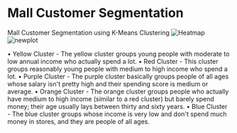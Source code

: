 # Mall Customer Segmentation
Mall Customer Segmentation using K-Means Clustering
![Heatmap](https://user-images.githubusercontent.com/4210955/110245164-13117100-7f30-11eb-8a64-05202c254575.png)
![newplot](https://user-images.githubusercontent.com/4210955/110245508-6c2dd480-7f31-11eb-905b-71e166ea6038.png)

•	Yellow Cluster - The yellow cluster groups young people with moderate to low annual income who actually spend a lot.
•	Red Cluster - This cluster groups reasonably young people with medium to high income who spend a lot.
•	Purple Cluster - The purple cluster basically groups people of all ages whose salary isn't pretty high and their spending score is medium or average.
•	Orange Cluster - The orange cluster groups people who actually have medium to high income (similar to a red cluster) but barely spend money; their age usually lays between   thirty and sixty years.
•	Blue Cluster - The blue cluster groups whose income is very low and don't spend much money in stores, and they are people of all ages.

